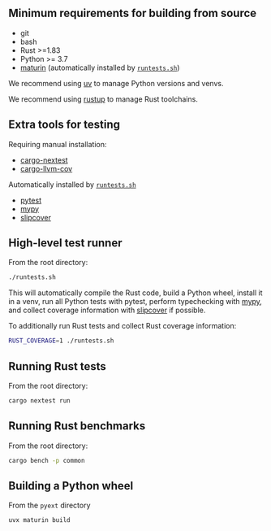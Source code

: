 ## Minimum requirements for building from source

 - git
 - bash
 - Rust >=1.83
 - Python >= 3.7
 - [maturin](https://maturin.rs/) (automatically installed by [`runtests.sh`](runtests.sh))

We recommend using [uv](https://astral.sh/uv) to manage Python versions and venvs.

We recommend using [rustup](https://rustup.rs/) to manage Rust toolchains.

## Extra tools for testing

Requiring manual installation:
 - [cargo-nextest](https://nexte.st/)
 - [cargo-llvm-cov](https://github.com/taiki-e/cargo-llvm-cov)

Automatically installed by [`runtests.sh`](runtests.sh)
 - [pytest](https://pytest.org)
 - [mypy](https://github.com/python/mypy)
 - [slipcover](https://github.com/plasma-umass/slipcover)

## High-level test runner

From the root directory:
```bash
./runtests.sh
```

This will automatically compile the Rust code, build a Python wheel, install it
in a venv, run all Python tests with pytest, perform typechecking with
[mypy](https://github.com/python/mypy), and collect coverage information with
[slipcover](https://github.com/plasma-umass/slipcover) if possible.

To additionally run Rust tests and collect Rust coverage information:

```bash
RUST_COVERAGE=1 ./runtests.sh
```

## Running Rust tests

From the root directory:
```bash
cargo nextest run
```

## Running Rust benchmarks

From the root directory:
```bash
cargo bench -p common
```

## Building a Python wheel

From the `pyext` directory
```bash
uvx maturin build
```
